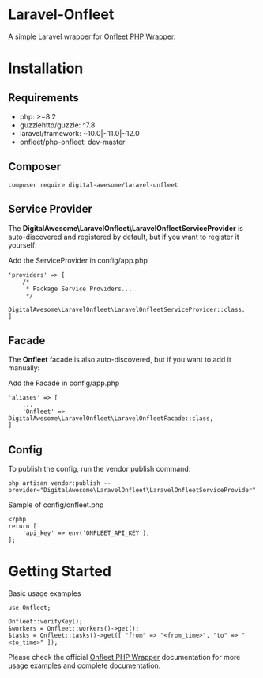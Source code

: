 # Laravel-Onfleet
A simple Laravel wrapper for <a href="https://github.com/onfleet/php-onfleet">Onfleet PHP Wrapper</a>.

# Installation

## Requirements
 *  php: >=8.2
 *  guzzlehttp/guzzle: ^7.8
 *  laravel/framework: ~10.0|~11.0|~12.0
 *  onfleet/php-onfleet: dev-master

## Composer
```
composer require digital-awesome/laravel-onfleet
```

## Service Provider
The **DigitalAwesome\LaravelOnfleet\LaravelOnfleetServiceProvider** is auto-discovered and registered by default, but if you want to register it yourself:

Add the ServiceProvider in config/app.php

```
'providers' => [
    /*
     * Package Service Providers...
     */
    DigitalAwesome\LaravelOnfleet\LaravelOnfleetServiceProvider::class,
]
```

## Facade
The **Onfleet** facade is also auto-discovered, but if you want to add it manually:

Add the Facade in config/app.php

```
'aliases' => [
    ...
    'Onfleet' => DigitalAwesome\LaravelOnfleet\LaravelOnfleetFacade::class,
]
```
## Config
To publish the config, run the vendor publish command:

```
php artisan vendor:publish --provider="DigitalAwesome\LaravelOnfleet\LaravelOnfleetServiceProvider"
```

Sample of config/onfleet.php
```
<?php
return [
    'api_key' => env('ONFLEET_API_KEY'),
];
```

# Getting Started

Basic usage examples
```
use Onfleet;

Onfleet::verifyKey();
$workers = Onfleet::workers()->get();
$tasks = Onfleet::tasks()->get([ "from" => "<from_time>", "to" => "<to_time>" ]);
```

Please check the official <a href="https://github.com/onfleet/php-onfleet">Onfleet PHP Wrapper</a> documentation for more usage examples and complete documentation.